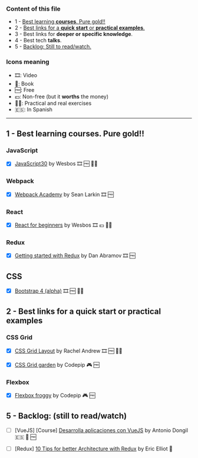 ### Content of this file

- 1 - [Best learning **courses**. Pure gold!!](https://github.com/Totemika/best-learning-resources#1---best-learning-courses-pure-gold-)
- 2 - [Best links for a **quick start** or **practical examples**.](https://github.com/Totemika/best-learning-resources#2-best-links-for-a-quick-start-or-practical-examples)
- 3 - Best links for **deeper or specific knowledge**.
- 4 - Best tech **talks**.
- 5 - [Backlog: Still to read/watch.](https://github.com/Totemika/best-learning-resources#5---backlog-still-to-readwatch)

### Icons meaning

* 🎞: Video
* 📘: Book
* 🆓: Free
* 💵: Non-free (but it **worths** the money)
* 🤹‍♀️: Practical and real exercises
* 🇪🇸: In Spanish

---


1 - Best learning **courses**. Pure gold!!
---

### JavaScript

- [x] [JavaScript30](https://javascript30.com/) by Wesbos 🎞 🆓 🤹‍♀️

### Webpack

- [x] [Webpack Academy](https://webpack.academy/) by Sean Larkin 🎞 🆓

### React

- [x] [React for beginners](https://reactforbeginners.com/) by Wesbos 🎞 💵 🤹‍♀️

### Redux

- [x] [Getting started with Redux](https://egghead.io/courses/getting-started-with-redux) by Dan Abramov 🎞 🆓

## CSS 

- [x] [Bootstrap 4 (alpha)](https://www.youtube.com/playlist?list=PLUoqTnNH-2XyNhhLuYrrmrmV46jVw6RHF) 🎞 🆓 🤹‍♀️

2 - Best links for a **quick start** or **practical examples**
---

### CSS Grid

- [x] [CSS Grid Layout](https://www.youtube.com/watch?v=N5Lt1SLqBmQ) by Rachel Andrew 🎞 🆓 🤹‍♀️

- [x] [CSS Grid garden](http://cssgridgarden.com/) by Codepip 🎮 🆓 

### Flexbox

- [x] [Flexbox froggy](http://www.digitaltrends.com/computing/best-product-key-finders/) by Codepip 🎮 🆓 

5 - Backlog: (still to read/watch)
---

- [ ] [VueJS] [Course] [Desarrolla aplicaciones con VueJS](https://www.gitbook.com/book/jdonsan/desarrolla-aplicaciones-con-vuejs/details) by Antonio Dongil 🇪🇸 📘 🆓

- [ ] [Redux] [10 Tips for better Architecture with Redux](https://medium.com/javascript-scene/10-tips-for-better-redux-architecture-69250425af44) by Eric Elliot 🔗


